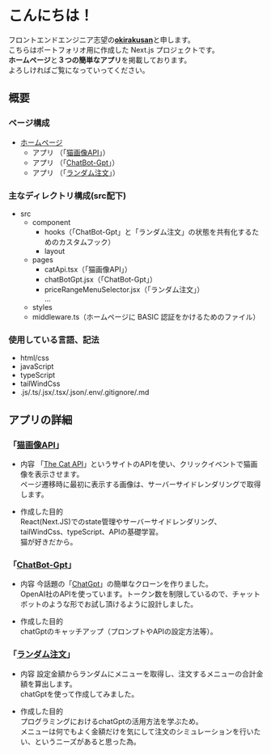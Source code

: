 # こんにちは！

フロントエンドエンジニア志望の[**okirakusan**](https://github.com/okirakusan)と申します。  
こちらはポートフォリオ用に作成した Next.js プロジェクトです。  
**ホームページ**と**３つの簡単なアプリ**を掲載しております。  
よろしければご覧になっていってください。  
  
  
  
  
## 概要
  
  
  

### ページ構成  
  
  
- [ホームページ](https://next-js-portofolio-with-tailwind.vercel.app/)  
    - アプリ （「[猫画像API](https://next-js-portofolio-with-tailwind.vercel.app/catApi)」）  
    - アプリ （「[ChatBot-Gpt](https://next-js-portofolio-with-tailwind.vercel.app/chatBotGpt)」）  
    - アプリ （「[ランダム注文](https://next-js-portofolio-with-tailwind.vercel.app/priceRangeMenuSelector)」）
  
  
### 主なディレクトリ構成(src配下)
  
  
- src  
    - component  
        - hooks（「ChatBot-Gpt」と「ランダム注文」の状態を共有化するためのカスタムフック）  
        - layout  
    - pages  
        - catApi.tsx（「猫画像API」）  
        - chatBotGpt.jsx（「ChatBot-Gpt」）  
        - priceRangeMenuSelector.jsx（「ランダム注文」）  
        ...  
    - styles  
    - middleware.ts（ホームページに BASIC 認証をかけるためのファイル）  
  
  
### 使用している言語、記法 
  
  
- html/css  
- javaScript  
- typeScript  
- tailWindCss  
- .js/.ts/.jsx/.tsx/.json/.env/.gitignore/.md  
  
  
## アプリの詳細  
  
  
  
### 「[猫画像API](https://next-js-portofolio-with-tailwind.vercel.app/catApi)」  
  
  
- 内容
    「[The Cat API](https://thecatapi.com/)」というサイトのAPIを使い、クリックイベントで猫画像を表示させます。  
    ページ遷移時に最初に表示する画像は、サーバーサイドレンダリングで取得します。  
  
- 作成した目的  
    React(Next.JS)でのstate管理やサーバーサイドレンダリング、tailWindCss、typeScript、APIの基礎学習。  
    猫が好きだから。  
  
  
### 「[ChatBot-Gpt](https://next-js-portofolio-with-tailwind.vercel.app/chatBotGpt)」  
  
  
- 内容
    今話題の「[ChatGpt](https://openai.com/blog/chatgpt)」の簡単なクローンを作りました。  
    OpenAI社のAPIを使っています。トークン数を制限しているので、チャットボットのような形でお試し頂けるように設計しました。  
  
- 作成した目的  
    chatGptのキャッチアップ（プロンプトやAPIの設定方法等）。 
  
  
### 「[ランダム注文](https://next-js-portofolio-with-tailwind.vercel.app/priceRangeMenuSelector)」  
  
  
- 内容
    設定金額からランダムにメニューを取得し、注文するメニューの合計金額を算出します。  
    chatGptを使って作成してみました。
  
- 作成した目的  
    プログラミングにおけるchatGptの活用方法を学ぶため。  
    メニューは何でもよく金額だけを気にして注文のシミュレーションを行いたい、というニーズがあると思った為。  

